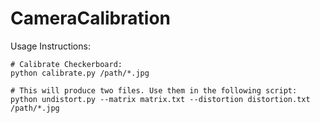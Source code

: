 # CameraCalibration

Usage Instructions:
```
# Calibrate Checkerboard:
python calibrate.py /path/*.jpg

# This will produce two files. Use them in the following script:
python undistort.py --matrix matrix.txt --distortion distortion.txt /path/*.jpg
